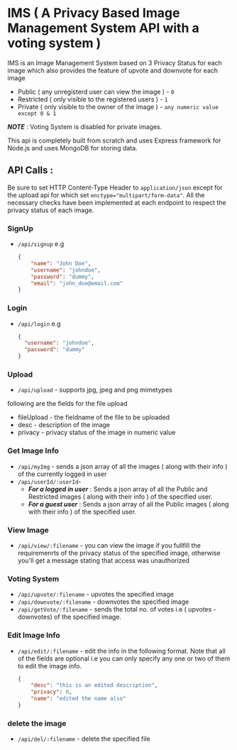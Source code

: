 # IMS ( A Privacy Based Image Management System API with a voting system )

IMS is an Image Management System based on 3 Privacy Status for each image which also provides the feature of upvote and downvote for each image
* Public ( any unregisterd user can view the image ) - `0`
* Restricted ( only visible to the registered users ) - `1`
* Private ( only visible to the owner of the image ) -  `any numeric value except 0 & 1`

***NOTE*** : Voting System is disabled for private images.

This api is completely built from scratch and uses Express framework for Node.js and uses MongoDB for storing data.

## API Calls :

Be sure to set HTTP Content-Type Header to `application/json` except for the upload api for which set `enctype="multipart/form-data"`. All the necessary checks have been implemented at each endpoint to respect the privacy status of each image.

### SignUp
* `/api/signup` e.g
   
  ```json
  {
      "name": "John Doe",
      "username": "johndoe",
      "password": "dummy",
      "email": "john_doe@email.com"
  }
    ```

### Login
* `/api/login` e.g

  ```json
  {
    "username": "johndoe",
    "password": "dummy"
  }
  ```

### Upload
* `/api/upload` - supports jpg, jpeg and png mimetypes

following are the fields for the file upload
  * fileUpload - the fieldname of the file to be uploaded
  * desc - description of the image
  * privacy - privacy status of the image in numeric value

###  Get Image Info
* `/api/myImg` - sends a json array of all the images ( along with their info ) of the currently logged in user 
* `/api/userId/:userId`-
    * ***For a logged in user*** : Sends a json array of all the Public and Restricted images ( along  with their info ) of the specified user. 
    * ***For a guest user*** : Sends a json array of all the Public images ( along  with their info ) of the specified user. 

### View Image
* `/api/view/:filename` - you can view the image if you fullfill the requiremenrts of the privacy status of the specified image, otherwise you'll get a message stating that access was unauthorized

### Voting System
* `/api/upvote/:filename` - upvotes the specified image
* `/api/downvote/:filename` - downvotes the specified image
* `/api/getVote/:filename` - sends the total no. of votes i.e ( upvotes - downvotes) of the specified image.

### Edit Image Info
* `/api/edit/:filename` - edit the info in the following format. Note that all of the fields are optional i.e you can only specify any one or two of them to edit the image info.

  ```json
  {
      "desc": "this is an edited description",
      "privacy": 0,
      "name": "edited the name also"
  }
  ```
    
### delete the image
* `/api/del/:filename` - delete the specified file


